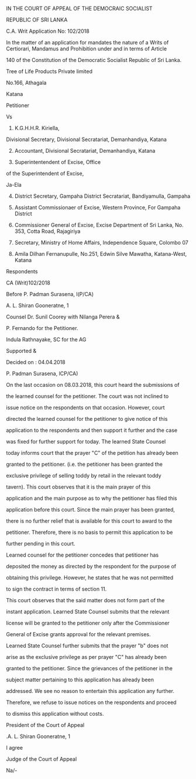 IN THE COURT OF APPEAL OF THE DEMOCRAIC SOCIALIST

REPUBLIC OF SRI LANKA

C.A. Writ Application No: 102/2018

In the matter of an application for mandates the nature of a Writs of Certiorari, Mandamus and Prohibition under and in terms of Article

140 of the Constitution of the Democratic Socialist Republic of Sri Lanka.

Tree of Life Products Private limited

No.166, Athagala

Katana

Petitioner

Vs

1. K.G.H.H.R. Kiriella,

Divisional Secretary, Divisional Secratariat, Demanhandiya, Katana

2. Accountant, Divisional Secratariat, Demanhandiya, Katana

3. Superintentendent of Excise, Office

of the Superintendent of Excise,

Ja-Ela

4. District Secretary, Gampaha District Secratariat, Bandiyamulla, Gampaha

5. Assistant Commissionaer of Excise, Western Province, For Gampaha District

6. Commissioner General of Excise, Excise Department of Sri Lanka, No. 353, Cotta Road, Rajagiriya

7. Secretary, Ministry of Home Affairs, Independence Square, Colombo 07

8. Amila Dilhan Fernanupulle, No.251, Edwin Silve Mawatha, Katana-West, Katana

Respondents

CA (Writ)102/2018

Before P. Padman Surasena, l(P/CA)

A. L. Shiran Gooneratne, 1

Counsel Dr. Sunil Coorey with Nilanga Perera &

P. Fernando for the Petitioner.

Indula Rathnayake, SC for the AG

Supported &

Decided on : 04.04.2018

P. Padman Surasena, lCP/CA)

On the last occasion on 08.03.2018, this court heard the submissions of

the learned counsel for the petitioner. The court was not inclined to

issue notice on the respondents on that occasion. However, court

directed the learned counsel for the petitioner to give notice of this

application to the respondents and then support it further and the case

was fixed for further support for today. The learned State Counsel

today informs court that the prayer "C" of the petition has already been

granted to the petitioner. (i.e. the petitioner has been granted the

exclusive privilege of selling toddy by retail in the relevant toddy

tavern). This court observes that it is the main prayer of this

application and the main purpose as to why the petitioner has filed this

application before this court. Since the main prayer has been granted,

there is no further relief that is available for this court to award to the

petitioner. Therefore, there is no basis to permit this application to be

further pending in this court.

Learned counsel for the petitioner concedes that petitioner has

deposited the money as directed by the respondent for the purpose of

obtaining this privilege. However, he states that he was not permitted

to sign the contract in terms of section 11.

This court observes that the said matter does not form part of the

instant application. Learned State Counsel submits that the relevant

license will be granted to the petitioner only after the Commissioner

General of Excise grants approval for the relevant premises.

Learned State Counsel further submits that the prayer "b" does not

arise as the exclusive privilege as per prayer "C" has already been

granted to the petitioner. Since the grievances of the petitioner in the

subject matter pertaining to this application has already been

addressed. We see no reason to entertain this application any further.

Therefore, we refuse to issue notices on the respondents and proceed

to dismiss this application without costs.

President of the Court of Appeal

.A. L. Shiran Gooneratne, 1

I agree

Judge of the Court of Appeal

Na/-
